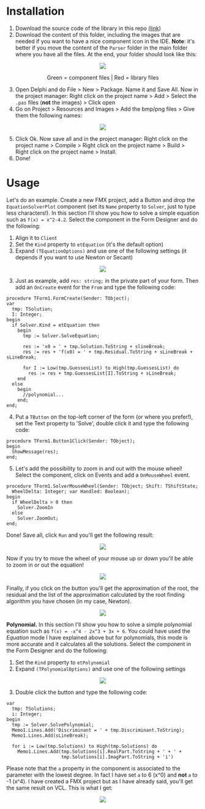 # Installation

 1. Download the source code of the library in this repo ([link](https://github.com/albertodev01/TEquations/tree/master/Delphi/Source))
 2. Download the content of this folder, including the images that are needed if you want to have a nice component icon in the IDE. **Note**: it's better if you move the content of the `Parser` folder in the main folder where you have all the files. At the end, your folder should look like this:
 
 <p align="center"><img src="https://github.com/albertodev01/TEquations/blob/master/Delphi/Component/Visual/github_images/folder.png" /></p>
 <p align="center">Green = component files | Red = library files</p>
 
 3. Open Delphi and do File > New > Package. Name it and Save All. Now in the project manager: Right click on the project name > Add > Select the `.pas` files (**not** the images) > Click open
 4. Go on Project > Resources and Images > Add the bmp/png files > Give them the following names:
 
 <p align="center"><img src="https://github.com/albertodev01/TEquations/blob/master/Delphi/Component/Visual/github_images/required.png" /></p>
 
 5. Click Ok. Now save all and in the project manager: Right click on the project name > Compile > Right click on the project name > Build > Right click on the project name > Install.
 6. Done!

# Usage

Let's do an example. Create a new FMX project, add a Button and drop the `EquationSolverPlot` component (set its `Name` property to `Solver`, just to type less characters!). In this section I'll show you how to solve a simple equation such as `f(x) = x^2-4.2`. Select the component in the Form Designer and do the following:

 1. Align it to `Client`
 1. Set the `Kind` property to `etEquation` (it's the default option)
 2. Expand `(TEquationOptions)` and use one of the following settings (it depends if you want to use Newton or Secant)
 
  <p align="center"><img src="https://github.com/albertodev01/TEquations/blob/master/Delphi/Component/Visual/github_images/equation_settings.png" /></p>
  
  3. Just as example, add `res: string;` in the private part of your form. Then add an `OnCreate` event for the `From` and type the following code:
  
```delphi
procedure TForm1.FormCreate(Sender: TObject);
var
  tmp: TSolution;
  I: Integer;
begin
  if Solver.Kind = etEquation then
    begin
      tmp := Solver.SolveEquation;

      res := 'x0 = ' + tmp.Solution.ToString + slineBreak;
      res := res + 'f(x0) = ' + tmp.Residual.ToString + sLineBreak + sLineBreak;

      for I := Low(tmp.GuessesList) to High(tmp.GuessesList) do
        res := res + tmp.GuessesList[I].ToString + sLineBreak;
    end
  else
    begin
      //polynomial...
    end;
end;
```

  4. Put a `TButton` on the top-left corner of the form (or where you prefer!), set the Text property to 'Solve', double click it and type the following code:

```delphi
procedure TForm1.Button1Click(Sender: TObject);
begin
  ShowMessage(res);
end;
```

  5. Let's add the possibility to zoom in and out with the mouse wheel! Select the component, click on Events and add a `OnMouseWheel` event.
  
```delphi
procedure TForm1.SolverMouseWheel(Sender: TObject; Shift: TShiftState;
  WheelDelta: Integer; var Handled: Boolean);
begin
  if WheelDelta > 0 then
    Solver.ZoomIn
  else
    Solver.ZoomOut;
end;
```  

Done! Save all, click `Run` and you'll get the following result:

<p align="center"><img src="https://github.com/albertodev01/TEquations/blob/master/Delphi/Component/Visual/github_images/example1.png" /></p>

Now if you try to move the wheel of your mouse up or down you'll be able to zoom in or out the equation!

<p align="center"><img src="https://github.com/albertodev01/TEquations/blob/master/Delphi/Component/Visual/github_images/example2-zoom.png" /></p>

Finally, if you click on the button you'll get the approximation of the root, the residual and the list of the approximation calculated by the root finding algorithm you have chosen (in my case, Newton).


<p align="center"><img src="https://github.com/albertodev01/TEquations/blob/master/Delphi/Component/Visual/github_images/result.png" /></p>
 
**Polynomial.**
In this section I'll show you how to solve a simple polynomial equation such as `f(x) = -x^4 - 2x^3 + 3x + 6`. You could have used the *Equation* mode I have explained above but for polynomials, this mode is more accurate and it calculates all the solutions. Select the component in the Form Designer and do the following:

1. Set the `Kind` property to `etPolynomial` 
 2. Expand `(TPolynomialOptions)` and use one of the following settings
 
  <p align="center"><img src="https://github.com/albertodev01/TEquations/blob/master/Delphi/Component/NonVisual/github_images/polysettings.png" /></p>
  
  3. Double click the button and type the following code:

```delphi
var
  tmp: TSolutions;
  i: Integer;
begin
  tmp := Solver.SolvePolynomial;
  Memo1.Lines.Add('Discriminant = ' + tmp.Discriminant.ToString);
  Memo1.Lines.Add(sLineBreak);

  for i := Low(tmp.Solutions) to High(tmp.Solutions) do
    Memo1.Lines.Add(tmp.Solutions[i].RealPart.ToString + ' + ' +
                    tmp.Solutions[i].ImagPart.ToString + 'i')
```

Please note that the `a` property in the component is associated to the parameter with the lowest degree. In fact I have set `a` to 6 (x^0) and **not** `a` to -1 (x^4). I have created a FMX project but as I have already said, you'll get the same result on VCL. This is what I get:

<p align="center"><img src="https://github.com/albertodev01/TEquations/blob/master/Delphi/Component/NonVisual/github_images/resultpoly.png" /></p>
